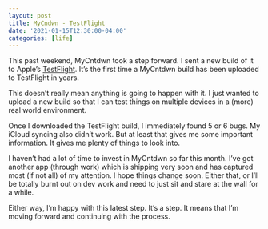 ```yaml
---
layout: post
title: MyCndwn - TestFlight
date: '2021-01-15T12:30:00-04:00'
categories: [life]
---
```


This past weekend, MyCntdwn took a step forward. I sent a new build of it to Apple’s [TestFlight](https://en.wikipedia.org/wiki/TestFlight). It’s the first time a MyCntdwn build has been uploaded to TestFlight in years. 

This doesn’t really mean anything is going to happen with it. I just wanted to upload a new build so that I can test things on multiple devices in a (more) real world environment. 

Once I downloaded the TestFlight build, I immediately found 5 or 6 bugs. My iCloud syncing also didn’t work. But at least that gives me some important information. It gives me plenty of things to look into.

I haven’t had a lot of time to invest in MyCntdwn so far this month. I’ve got another app (through work) which is shipping very soon and has captured most (if not all) of my attention. I hope things change soon. Either that, or I’ll be totally burnt out on dev work and need to just sit and stare at the wall for a while. 

Either way, I’m happy with this latest step. It’s a step. It means that I’m moving forward and continuing with the process. 
